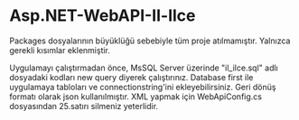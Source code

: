 # Asp.NET-WebAPI-Il-Ilce
Packages dosyalarının büyüklüğü sebebiyle tüm proje atılmamıştır. Yalnızca gerekli kısımlar eklenmiştir.

Uygulamayı çalıştırmadan önce, MsSQL Server üzerinde "il_ilce.sql" adlı dosyadaki kodları new query diyerek çalıştırınız.
Database first ile uygulamaya tabloları ve connectionstring'ini ekleyebilirsiniz.
Geri dönüş formatı olarak json kullanılmıştır. XML yapmak için WebApiConfig.cs dosyasından 25.satırı silmeniz yeterlidir.
